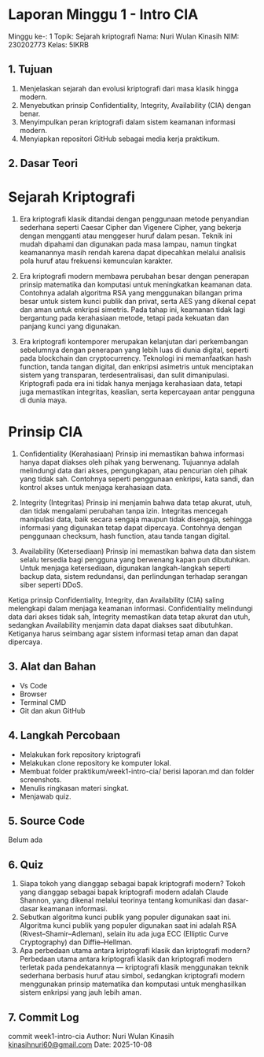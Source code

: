 # Laporan Minggu 1 - Intro CIA
Minggu ke-: 1 Topik: Sejarah kriptografi 
Nama: Nuri Wulan Kinasih 
NIM: 230202773 
Kelas: 5IKRB

## 1. Tujuan
1.	Menjelaskan sejarah dan evolusi kriptografi dari masa klasik hingga modern.
2.	Menyebutkan prinsip Confidentiality, Integrity, Availability (CIA) dengan benar.
3.	Menyimpulkan peran kriptografi dalam sistem keamanan informasi modern.
4.	Menyiapkan repositori GitHub sebagai media kerja praktikum.

## 2. Dasar Teori
# Sejarah Kriptografi
1. Era kriptografi klasik ditandai dengan penggunaan metode penyandian sederhana seperti Caesar Cipher dan Vigenere Cipher, yang bekerja dengan mengganti atau menggeser huruf dalam pesan. Teknik ini mudah dipahami dan digunakan pada masa lampau, namun tingkat keamanannya masih rendah karena dapat dipecahkan melalui analisis pola huruf atau frekuensi kemunculan karakter.

2. Era kriptografi modern membawa perubahan besar dengan penerapan prinsip matematika dan komputasi untuk meningkatkan keamanan data. Contohnya adalah algoritma RSA yang menggunakan bilangan prima besar untuk sistem kunci publik dan privat, serta AES yang dikenal cepat dan aman untuk enkripsi simetris. Pada tahap ini, keamanan tidak lagi bergantung pada kerahasiaan metode, tetapi pada kekuatan dan panjang kunci yang digunakan.

3. Era kriptografi kontemporer merupakan kelanjutan dari perkembangan sebelumnya dengan penerapan yang lebih luas di dunia digital, seperti pada blockchain dan cryptocurrency. Teknologi ini memanfaatkan hash function, tanda tangan digital, dan enkripsi asimetris untuk menciptakan sistem yang transparan, terdesentralisasi, dan sulit dimanipulasi. Kriptografi pada era ini tidak hanya menjaga kerahasiaan data, tetapi juga memastikan integritas, keaslian, serta kepercayaan antar pengguna di dunia maya.

# Prinsip CIA
1. Confidentiality (Kerahasiaan)
Prinsip ini memastikan bahwa informasi hanya dapat diakses oleh pihak yang berwenang. Tujuannya adalah melindungi data dari akses, pengungkapan, atau pencurian oleh pihak yang tidak sah. Contohnya seperti penggunaan enkripsi, kata sandi, dan kontrol akses untuk menjaga kerahasiaan data.

2. Integrity (Integritas)
Prinsip ini menjamin bahwa data tetap akurat, utuh, dan tidak mengalami perubahan tanpa izin. Integritas mencegah manipulasi data, baik secara sengaja maupun tidak disengaja, sehingga informasi yang digunakan tetap dapat dipercaya. Contohnya dengan penggunaan checksum, hash function, atau tanda tangan digital.

3. Availability (Ketersediaan)
Prinsip ini memastikan bahwa data dan sistem selalu tersedia bagi pengguna yang berwenang kapan pun dibutuhkan. Untuk menjaga ketersediaan, digunakan langkah-langkah seperti backup data, sistem redundansi, dan perlindungan terhadap serangan siber seperti DDoS.

Ketiga prinsip Confidentiality, Integrity, dan Availability (CIA) saling melengkapi dalam menjaga keamanan informasi. Confidentiality melindungi data dari akses tidak sah, Integrity memastikan data tetap akurat dan utuh, sedangkan Availability menjamin data dapat diakses saat dibutuhkan. Ketiganya harus seimbang agar sistem informasi tetap aman dan dapat dipercaya.

## 3. Alat dan Bahan
- Vs Code
- Browser
- Terminal CMD
- Git dan akun GitHub
  
## 4. Langkah Percobaan
- Melakukan fork repository kriptografi
- Melakukan clone repository ke komputer lokal.
- Membuat folder praktikum/week1-intro-cia/ berisi laporan.md dan folder screenshots.
- Menulis ringkasan materi singkat.
- Menjawab quiz.

## 5. Source Code
Belum ada

## 6. Quiz
1. Siapa tokoh yang dianggap sebagai bapak kriptografi modern?
   Tokoh yang dianggap sebagai bapak kriptografi modern adalah Claude Shannon, yang dikenal melalui teorinya tentang komunikasi dan dasar-    dasar keamanan informasi.
3. Sebutkan algoritma kunci publik yang populer digunakan saat ini.
   Algoritma kunci publik yang populer digunakan saat ini adalah RSA (Rivest–Shamir–Adleman), selain itu ada juga ECC (Elliptic Curve         Cryptography) dan Diffie–Hellman.
5. Apa perbedaan utama antara kriptografi klasik dan kriptografi modern?
   Perbedaan utama antara kriptografi klasik dan kriptografi modern terletak pada pendekatannya — kriptografi klasik menggunakan teknik       sederhana berbasis huruf atau simbol, sedangkan kriptografi modern menggunakan prinsip matematika dan komputasi untuk menghasilkan         sistem enkripsi yang jauh lebih aman.

## 7. Commit Log
commit week1-intro-cia 
Author: Nuri Wulan Kinasih <kinasihnuri60@gmail.com>
Date: 2025-10-08




